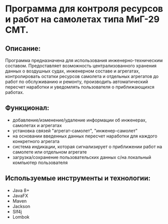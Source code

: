 # Программа для контроля ресурсов и работ на самолетах типа МиГ-29 СМТ.
## Описание:
Программа предназначена для использования инженерно-техническим составом.
Предоставляет возможность централизованного хранения данных о воздушных судах, инженерном составе и агрегатах,
контролировать остатки ресурсов самолета и отдельных агрегатов до работ по обслуживанию и ремонту,
производить автоматический пересчет наработки и уведомлять пользователя о приближающихся работах.
## Функционал:
* добавление/изменение/удаление информации об инженерах, самолетах и агрегатах
* установка связей "агрегат-самолет", "инженер-самолет"
* на основании введенных данных пересчет наработки для каждого конкретного агрегата
* система индикации, которая сигнализирует о приближении работ на самолете или отдельном агрегате
* загрузка/сохранение пользовательских данных с/на локальный компьютер пользователя
## Используемые инструменты и технологии:
* Java 8+
* JavaFX
* Maven
* Jackson
* Slf4j
* Lombok

